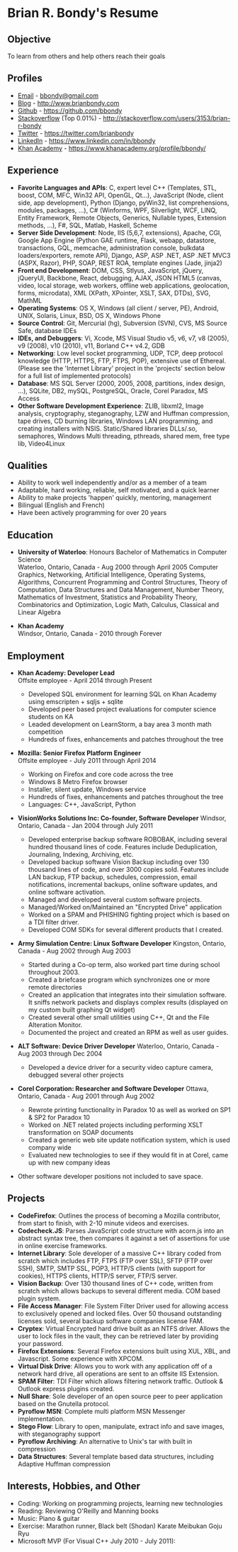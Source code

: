 # Brian R. Bondy's Resume

## Objective
To learn from others and help others reach their goals

## Profiles
- [Email](mailto:bbondy@gmail.com) - bbondy@gmail.com
- [Blog](http://www.brianbondy.com) - http://www.brianbondy.com
- [Github](https://github.com/bbondy) - https://github.com/bbondy
- [Stackoverflow](http://stackoverflow.com/users/3153/brian-r-bondy) (Top 0.01%) - http://stackoverflow.com/users/3153/brian-r-bondy
- [Twitter](https://twitter.com/brianbondy) - https://twitter.com/brianbondy
- [LinkedIn](https://www.linkedin.com/in/bbondy) - https://www.linkedin.com/in/bbondy
- [Khan Academy](https://www.khanacademy.org/profile/bbondy/) - https://www.khanacademy.org/profile/bbondy/

## Experience
- **Favorite Languages and APIs**: C, expert level C++ (Templates, STL, boost, COM, MFC, Win32 API, OpenGL, Qt...), JavaScript (Node, client side, app development), Python (Django, pyWin32, list comprehensions, modules, packages, ...), C# (Winforms, WPF, Silverlight, WCF, LINQ, Entity Framework, Remote Objects, Generics, Nullable types, Extension methods, ...), F#, SQL, Matlab, Haskell, Scheme
- **Server Side Development**: Node, IIS (5,6,7, extensions), Apache, CGI, Google App Engine (Python GAE runtime, Flask, webapp, datastore, transactions, GQL, memcache, administration console, bulkdata loaders/exporters, remote API), Django, ASP, ASP .NET, ASP .NET MVC3 (ASPX, Razor), PHP, SOAP, REST ROA, template engines (Jade, jinja2)
- **Front end Development**: DOM, CSS, Stlyus, JavaScript, jQuery, jQueryUI, Backbone, React, debugging, AJAX, JSON HTML5 (canvas, video, local storage, web workers, offline web applications, geolocation, forms, microdata), XML (XPath, XPointer, XSLT, SAX, DTDs), SVG, MathML
- **Operating Systems**: OS X, Windows (all client / server, PE), Android, UNIX, Solaris, Linux, BSD, OS X, Windows Phone
- **Source Control**: Git, Mercurial (hg), Subversion (SVN), CVS, MS Source Safe, database IDEs
- **IDEs, and Debuggers**: Vi, Xcode, MS Visual Studio v5, v6, v7, v8 (2005), v9 (2008), v10 (2010), v11, Borland C++ v4.2, GDB
- **Networking**: Low level socket programming, UDP, TCP, deep protocol knowledge (HTTP, HTTPS, FTP, FTPS, POP), extensive use of Ethereal. (Please see the 'Internet Library' project in the 'projects' section below for a full list of implemented protocols)
- **Database**: MS SQL Server (2000, 2005, 2008, partitions, index design, ...), SQLite, DB2, mySQL, PostgreSQL, Oracle, Corel Paradox, MS Access
- **Other Software Development Experience**: ZLIB, libxml2, Image analysis, cryptography, steganography, LZW and Huffman compression, tape drives, CD burning libraries, Windows LAN programming, and creating installers with NSIS. Static/Shared libraries DLLs/.so, semaphores, Windows Multi threading, pthreads, shared mem, free type lib, Video4Linux

## Qualities
- Ability to work well independently and/or as a member of a team
- Adaptable, hard working, reliable, self motivated, and a quick learner
- Ability to make projects 'happen' quickly, mentoring, management
- Bilingual (English and French)
- Have been actively programming for over 20 years

## Education
- **University of Waterloo**: Honours Bachelor of Mathematics in Computer Science  
  Waterloo, Ontario, Canada - Aug 2000 through April 2005
  Computer Graphics, Networking, Artificial Intelligence, Operating Systems, Algorithms, Concurrent Programming and Control Structures, Theory of Computation, Data Structures and Data Management, Number Theory, Mathematics of Investment, Statistics and Probability Theory, Combinatorics and Optimization, Logic Math, Calculus, Classical and Linear Algebra

- **Khan Academy**  
  Windsor, Ontario, Canada - 2010 through Forever

## Employment
- **Khan Academy: Developer Lead**  
  Offsite employee - April 2014 through Present
  - Developed SQL environment for learning SQL on Khan Academy using emscripten + sqljs + sqlite
  - Developed peer based project evaluations for computer science students on KA
  - Leaded development on LearnStorm, a bay area 3 month math competition
  - Hundreds of fixes, enhancements and patches throughout the tree

- **Mozilla: Senior Firefox Platform Engineer**  
  Offsite employee - July 2011 through April 2014
  - Working on Firefox and core code across the tree
  - Windows 8 Metro Firefox browser
  - Installer, silent update, Windows service
  - Hundreds of fixes, enhancements and patches throughout the tree
  - Languages: C++, JavaScript, Python

- **VisionWorks Solutions Inc: Co-founder, Software Developer**
  Windsor, Ontario, Canada - Jan 2004 through July 2011
  - Developed enterprise backup software ROBOBAK, including several hundred thousand lines of code. Features include Deduplication, Journaling, Indexing, Archiving, etc.
  - Developed backup software Vision Backup including over 130 thousand lines of code, and over 3000 copies sold. Features include LAN backup, FTP backup, schedules, compression, email notifications, incremental backups, online software updates, and online software activation.
  - Managed and developed several custom software projects.
  - Managed/Worked on/Maintained an "Encrypted Drive" application
  - Worked on a SPAM and PHISHING fighting project which is based on a TDI filter driver.
  - Developed COM SDKs for several different products that I created.

- **Army Simulation Centre: Linux Software Developer**
  Kingston, Ontario, Canada - Aug 2002 through Aug 2003
  - Started during a Co-op term, also worked part time during school throughout 2003.
  - Created a briefcase program which synchronizes one or more remote directories
  - Created an application that integrates into their simulation software. It sniffs network packets and displays complex results (displayed on my custom built graphing Qt widget)
  - Created several other small utilities using C++, Qt and the File Alteration Monitor.
  - Documented the project and created an RPM as well as user guides.

- **ALT Software: Device Driver Developer**
  Waterloo, Ontario, Canada - Aug 2003 through Dec 2004
  - Developed a device driver for a security video capture camera, debugged several other projects


- **Corel Corporation: Researcher and Software Developer**
  Ottawa, Ontario, Canada - Aug 2001 through Aug 2002
  - Rewrote printing functionality in Paradox 10 as well as worked on SP1 & SP2 for Paradox 10
  - Worked on .NET related projects including performing XSLT transformation on SOAP documents
  - Created a generic web site update notification system, which is used company wide
  - Evaluated new technologies to see if they would fit in at Corel, came up with new company ideas

- Other software developer positions not included to save space.

## Projects

- **CodeFirefox**: Outlines the process of becoming a Mozilla contributor, from start to finish, with 2-10 minute videos and exercises.
- **Codecheck.JS**: Parses JavaScript code structure with acorn.js into an abstract syntax tree, then compares it against a set of assertions for use in online exercise frameworks.
- **Internet Library**: Sole developer of a massive C++ library coded from scratch which includes FTP, FTPS (FTP over SSL), SFTP (FTP over SSH), SMTP, SMTP SSL, POP3, HTTP/S clients (with support for cookies), HTTPS clients, HTTP/S server, FTP/S server.
- **Vision Backup**: Over 130 thousand lines of C++ code, written from scratch which allows backups to several different media. COM based plugin system.
- **File Access Manager**: File System Filter Driver used for allowing access to exclusively opened and locked files. Over 50 thousand outstanding licenses sold, several backup software companies license FAM.
- **Cryptex**: Virtual Encrypted hard drive built as an NTFS driver. Allows the user to lock files in the vault, they can be retrieved later by providing your password.
- **Firefox Extensions**: Several Firefox extensions built using XUL, XBL, and Javascript. Some experience with XPCOM.
- **Virtual Disk Drive**: Allows you to work with any application off of a network hard drive, all operations are sent to an offsite IIS Extension.
- **SPAM Filter**: TDI Filter which allows filtering network traffic. Outlook & Outlook express plugins created.
- **Null Share**: Sole developer of an open source peer to peer application based on the Gnutella protocol.
- **Pyroflow MSN**: Complete multi platform MSN Messenger implementation.
- **Stego Flow**: Library to open, manipulate, extract info and save images, with steganography support
- **Pyroflow Archiving**: An alternative to Unix's tar with built in compression
- **Data Structures**: Several template based data structures, including Adaptive Huffman compression

## Interests, Hobbies, and Other

- Coding: Working on programming projects, learning new technologies
- Reading: Reviewing O'Reilly and Manning books
- Music: Piano & guitar
- Exercise: Marathon runner, Black belt (Shodan) Karate Meibukan Goju Ryu
- Microsoft MVP (For Visual C++ July 2010 - July 2011):
